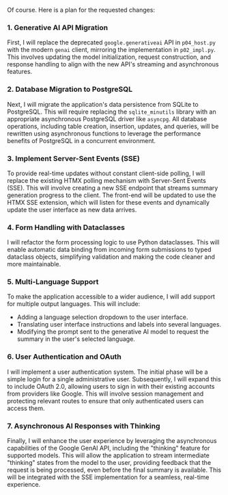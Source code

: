 Of course. Here is a plan for the requested changes:

### 1. Generative AI API Migration

First, I will replace the deprecated `google.generativeai` API in `p04_host.py` with the modern `genai` client, mirroring the implementation in `p02_impl.py`. This involves updating the model initialization, request construction, and response handling to align with the new API's streaming and asynchronous features.

### 2. Database Migration to PostgreSQL

Next, I will migrate the application's data persistence from SQLite to PostgreSQL. This will require replacing the `sqlite_minutils` library with an appropriate asynchronous PostgreSQL driver like `asyncpg`. All database operations, including table creation, insertion, updates, and queries, will be rewritten using asynchronous functions to leverage the performance benefits of PostgreSQL in a concurrent environment.

### 3. Implement Server-Sent Events (SSE)

To provide real-time updates without constant client-side polling, I will replace the existing HTMX polling mechanism with Server-Sent Events (SSE). This will involve creating a new SSE endpoint that streams summary generation progress to the client. The front-end will be updated to use the HTMX SSE extension, which will listen for these events and dynamically update the user interface as new data arrives.

### 4. Form Handling with Dataclasses

I will refactor the form processing logic to use Python dataclasses. This will enable automatic data binding from incoming form submissions to typed dataclass objects, simplifying validation and making the code cleaner and more maintainable.

### 5. Multi-Language Support

To make the application accessible to a wider audience, I will add support for multiple output languages. This will include:

*   Adding a language selection dropdown to the user interface.
*   Translating user interface instructions and labels into several languages.
*   Modifying the prompt sent to the generative AI model to request the summary in the user's selected language.

### 6. User Authentication and OAuth

I will implement a user authentication system. The initial phase will be a simple login for a single administrative user. Subsequently, I will expand this to include OAuth 2.0, allowing users to sign in with their existing accounts from providers like Google. This will involve session management and protecting relevant routes to ensure that only authenticated users can access them.

### 7. Asynchronous AI Responses with Thinking

Finally, I will enhance the user experience by leveraging the asynchronous capabilities of the Google GenAI API, including the "thinking" feature for supported models. This will allow the application to stream intermediate "thinking" states from the model to the user, providing feedback that the request is being processed, even before the final summary is available. This will be integrated with the SSE implementation for a seamless, real-time experience.